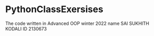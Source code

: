 # PythonClassExersises
The code written in Advanced OOP winter 2022
name  SAI SUKHITH KODALI
ID 2130673